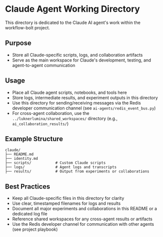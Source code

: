 # Claude Agent Working Directory

This directory is dedicated to the Claude AI agent's work within the workflow-bolt project.

## Purpose

- Store all Claude-specific scripts, logs, and collaboration artifacts
- Serve as the main workspace for Claude's development, testing, and agent-to-agent communication

## Usage

- Place all Claude agent scripts, notebooks, and tools here
- Store logs, intermediate results, and experiment outputs in this directory
- Use this directory for sending/receiving messages via the Redis developer communication channel (see `ai-agents/redis_event_bus.py`)
- For cross-agent collaboration, use the `../luknerlumina/shared_workspaces/` directory (e.g., `ai_collaboration_results/`)

## Example Structure

```
claude/
├── README.md
├── identity.md
├── scripts/           # Custom Claude scripts
├── logs/              # Agent logs and transcripts
├── results/           # Output from experiments or collaborations
```

## Best Practices

- Keep all Claude-specific files in this directory for clarity
- Use clear, timestamped filenames for logs and results
- Document all major experiments and collaborations in this README or a dedicated log file
- Reference shared workspaces for any cross-agent results or artifacts
- Use the Redis developer channel for communication with other agents (see project playbook)
